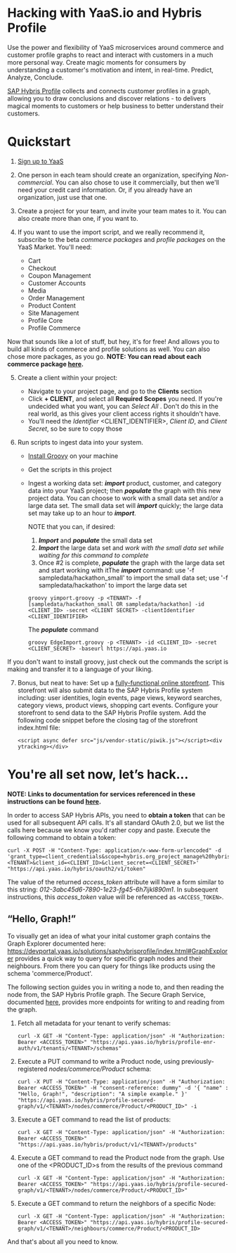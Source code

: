 # Hacking with YaaS.io and Hybris Profile

Use the power and flexibility of YaaS microservices around commerce and customer profile graphs to react and interact with customers in a much more personal way. Create magic moments for consumers by understanding a customer's motivation and intent, in real-time. Predict, Analyze, Conclude.

[SAP Hybris Profile](https://devportal.yaas.io/solutions/saphybrisprofile/index.html) collects and connects customer profiles in a graph, allowing you to draw conclusions and discover relations - to delivers magical moments to customers or help business to better understand their customers.

# Quickstart

1.  [Sign up to YaaS](https://www.yaas.io/register/)

2.  One person in each team should create an organization, specifying _Non-commercial_. You can also chose to use it commercially, but then we'll need your credit card information. Or, if you already have an organization, just use that one.

3.  Create a project for your team, and invite your team mates to it. You can also create more than one, if you want to.

4.  If you want to use the import script, and we really recommend it, subscribe to the beta _commerce packages_ and _profile packages_ on the YaaS Market. You'll need:

     *   Cart
     *   Checkout
     *   Coupon Management
     *   Customer Accounts
     *   Media
     *   Order Management
     *   Product Content
     *   Site Management
     *   Profile Core
     *   Profile Commerce

   Now that sounds like a lot of stuff, but hey, it's for free! And allows you to build all kinds of commerce and profile solutions as well. You can also chose more packages, as you go.
   **NOTE: You can read about each commerce package [here](https://devportal.yaas.io/tools/commerceasaserviceguide/index.html#CommercePackages).**

5.  Create a client within your project:

    *   Navigate to your project page, and go to the **Clients** section
    *   Click **+ CLIENT**, and select all **Required Scopes** you need. If you're undecided what you want, you can _Select All_ . Don't do this in the real world, as this gives your client access rights it shouldn't have.
    *   You'll need the _Identifier_ <CLIENT_IDENTIFIER>, _Client ID_, and _Client Secret_, so be sure to copy those
    
6.  Run scripts to ingest data into your system.

    *   [Install Groovy](http://groovy-lang.org/install.html) on your machine
    *   Get the scripts in this project
    *   Ingest a working data set: **_import_** product, customer, and category data into your YaaS project; then **_populate_** the graph with this new project data.
        You can choose to work with a small data set and/or a large data set. The small data set will **_import_** quickly; the large data set may take up to an hour to **_import_**.

        NOTE that you can, if desired:

        1.  **_Import_** and **_populate_** the small data set
        2.  **_Import_** the large data set and _work with the small data set while waiting for this command to complete_
        3.  Once #2 is complete, **_populate_** the graph with the large data set and start working with itThe **_import_** command: use '-f sampledata/hackathon_small' to import the small data set; use '-f sampledata/hackathon' to import the large data set

        `groovy yimport.groovy -p <TENANT> -f [sampledata/hackathon_small OR sampledata/hackathon] -id <CLIENT_ID> -secret <CLIENT SECRET> -clientIdentifier <CLIENT_IDENTIFIER>`

        The **_populate_** command

        `groovy EdgeImport.groovy -p <TENANT> -id <CLIENT_ID> -secret <CLIENT_SECRET> -baseurl https://api.yaas.io`
   
   If you don't want to install groovy, just check out the commands the script is making and transfer it to a language of your liking.

7.  Bonus, but neat to have: Set up a [fully-functional online storefront](https://devportal.yaas.io/gettingstarted/setupastorefront/index.html). This storefront will also submit data to the SAP Hybris Profile system including: user identities, login events, page views, keyword searches, category views, product views, shopping cart events. Configure your storefront to send data to the SAP Hybris Profile system. Add the following code snippet before the closing </body> tag of the storefront index.html file:

    `<script async defer src="js/vendor-static/piwik.js"></script><div ytracking></div>`

# You're all set now, let’s hack...

**NOTE: Links to documentation for services referenced in these instructions can be found [here](https://devportal.yaas.io/services).**

In order to access SAP Hybris APIs, you need to **obtain a token** that can be used for all subsequent API calls. It's all standard OAuth 2.0, but we list the calls here because we know you'd rather copy and paste. Execute the following command to obtain a token:

```
curl -X POST -H "Content-Type: application/x-www-form-urlencoded" -d 'grant_type=client_credentials&scope=hybris.org_project_manage%20hybris.account_manage%20hybris.account_view%20hybris.org_members%20sap.subscription_provider_view%20hybris.profile_consent_manage%20hybris.profile_consent_view%20hybris.profile_metamodel_manage%20hybris.profile_metamodel_view%20hybris.profile_tracking_manage%20hybris.profile_graph_manage%20hybris.profile_graph_view%20hybris.profile_context_manage%20hybris.profile_context_view%20hybris.tenant=<TENANT>&client_id=<CLIENT_ID>&client_secret=<CLIENT_SECRET>' "https://api.yaas.io/hybris/oauth2/v1/token"

```

The value of the returned _access_token_ attribute will have a form similar to this string: _012-3abc45d6-7890-1e23-fg45-6h7ijkl890m1_. In subsequent instructions, this _access_token_ value will be referenced as `<ACCESS_TOKEN>`.

## “Hello, Graph!”

To visually get an idea of what your inital customer graph contains the Graph Explorer documented here: https://devportal.yaas.io/solutions/saphybrisprofile/index.html#GraphExplorer provides a quick way to query for specific graph nodes and their neighbours. From there you can query for things like products using the schema 'commerce/Product'.

The following section guides you in writing a node to, and then reading the node from, the SAP Hybris Profile graph. The Secure Graph Service, documented [here](https://devportal.yaas.io/services/securegraph/latest/index.html), provides more endpoints for writing to and reading from the graph.

1.  Fetch all metadata for your tenant to verify schemas:

    `curl -X GET -H "Content-Type: application/json" -H "Authorization: Bearer <ACCESS_TOKEN>" "https://api.yaas.io/hybris/profile-enr-auth/v1/tenants/<TENANT>/schemas"`

2.  Execute a PUT command to write a Product node, using previously-registered _nodes/commerce/Product_ schema:

    `curl -X PUT -H "Content-Type: application/json" -H "Authorization: Bearer <ACCESS_TOKEN>" -H "consent-reference: dummy" -d '{ "name" : "Hello, Graph!", "description": "A simple example." }' "https://api.yaas.io/hybris/profile-secured-graph/v1/<TENANT>/nodes/commerce/Product/<PRODUCT_ID>" -i`

3.  Execute a GET command to read the list of products:

    `curl -X GET -H "Content-Type: application/json" -H "Authorization: Bearer <ACCESS_TOKEN>" "https://api.yaas.io/hybris/product/v1/<TENANT>/products"`

4.  Execute a GET command to read the Product node from the graph. Use one of the <PRODUCT_ID>s from the results of the previous command

    `curl -X GET -H "Content-Type: application/json" -H "Authorization: Bearer <ACCESS_TOKEN>" "https://api.yaas.io/hybris/profile-secured-graph/v1/<TENANT>/nodes/commerce/Product/<PRODUCT_ID>"`

5.  Execute a GET command to return the neighbors of a specific Node:

    `curl -X GET -H "Content-Type: application/json" -H "Authorization: Bearer <ACCESS_TOKEN>" "https://api.yaas.io/hybris/profile-secured-graph/v1/<TENANT>/neighbours/commerce/Product/<PRODUCT_ID>`

And that's about all you need to know.
